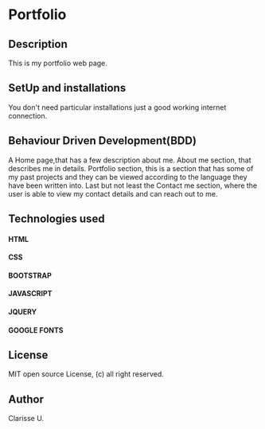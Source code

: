 # Portfolio

## Description
This is my portfolio web page.

## SetUp and installations
You don't need particular installations just a good working internet connection.

## Behaviour Driven Development(BDD)
A Home page,that has a few description about me.
About me section, that describes me in details.
Portfolio section, this is a section that has some of my past projects and they can be viewed according 
to the language they have been written into. Last but not least the Contact me section,
where the user is able to view my contact details and can reach out to me.

## Technologies used
#### HTML
#### CSS
#### BOOTSTRAP
#### JAVASCRIPT
#### JQUERY
#### GOOGLE FONTS

## License
MIT open source License, (c) all right reserved.

## Author
Clarisse U.

